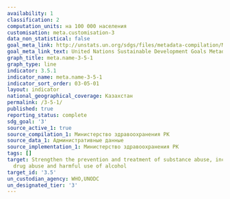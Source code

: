 ```yaml
---
availability: 1
classification: 2
computation_units: на 100 000 населения
customisation: meta.customisation-3
data_non_statistical: false
goal_meta_link: http://unstats.un.org/sdgs/files/metadata-compilation/Metadata-Goal-3.pdf
goal_meta_link_text: United Nations Sustainable Development Goals Metadata (pdf 865kB)
graph_title: meta.name-3-5-1
graph_type: line
indicator: 3.5.1
indicator_name: meta.name-3-5-1
indicator_sort_order: 03-05-01
layout: indicator
national_geographical_coverage: Казахстан
permalink: /3-5-1/
published: true
reporting_status: complete
sdg_goal: '3'
source_active_1: true
source_compilation_1: Министерство здравоохранения РК
source_data_1: Административные данные
source_implementation_1: Министерство здравоохранения РК
tags: []
target: Strengthen the prevention and treatment of substance abuse, including narcotic
  drug abuse and harmful use of alcohol
target_id: '3.5'
un_custodian_agency: WHO,UNODC
un_designated_tier: '3'
---
```

